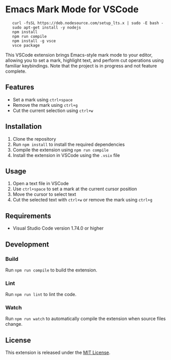 # Emacs Mark Mode for VSCode

```
   curl -fsSL https://deb.nodesource.com/setup_lts.x | sudo -E bash -
   sudo apt-get install -y nodejs
   npm install
   npm run compile
   npm install -g vsce
   vsce package
```

This VSCode extension brings Emacs-style mark mode to your editor, allowing you to set a mark, highlight text, and perform cut operations using familiar keybindings. Note that the project is in progress and not feature complete.

## Features

- Set a mark using `ctrl+space`
- Remove the mark using `ctrl+g`
- Cut the current selection using `ctrl+w`

## Installation

1. Clone the repository
2. Run `npm install` to install the required dependencies
3. Compile the extension using `npm run compile`
4. Install the extension in VSCode using the `.vsix` file

## Usage

1. Open a text file in VSCode
2. Use `ctrl+space` to set a mark at the current cursor position
3. Move the cursor to select text
4. Cut the selected text with `ctrl+w` or remove the mark using `ctrl+g`

## Requirements

- Visual Studio Code version 1.74.0 or higher

## Development

### Build

Run `npm run compile` to build the extension.

### Lint

Run `npm run lint` to lint the code.

### Watch

Run `npm run watch` to automatically compile the extension when source files change.

## License

This extension is released under the [MIT License](LICENSE).
